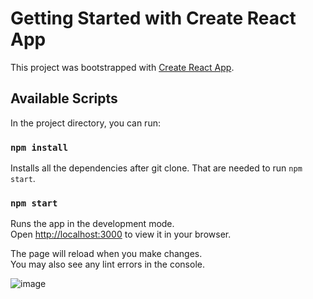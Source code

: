 # Getting Started with Create React App

This project was bootstrapped with [Create React App](https://github.com/facebook/create-react-app).

## Available Scripts

In the project directory, you can run:

### `npm install`

Installs all the dependencies after git clone. That are needed to run `npm start`.

### `npm start`

Runs the app in the development mode.\
Open [http://localhost:3000](http://localhost:3000) to view it in your browser.
 
The page will reload when you make changes.\
You may also see any lint errors in the console. 

![image](https://github.com/user-attachments/assets/2a35f586-4c8a-4b53-a2bd-962396963a4e)

